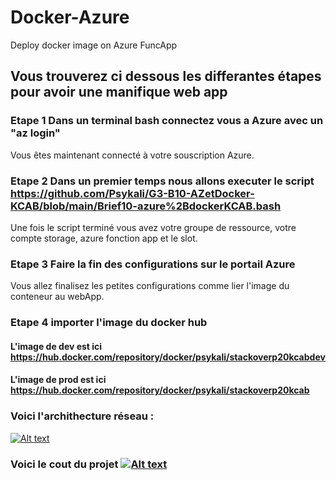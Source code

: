 # Docker-Azure

Deploy docker image on Azure FuncApp

## Vous trouverez ci dessous les differantes étapes pour avoir une manifique web app

### Etape 1 Dans un terminal bash connectez vous a Azure avec un "az login"

Vous êtes maintenant connecté à votre souscription Azure.

### Etape 2 Dans un premier temps nous allons executer le script <https://github.com/Psykali/G3-B10-AZetDocker-KCAB/blob/main/Brief10-azure%2BdockerKCAB.bash>

Une fois le script terminé vous avez votre groupe de ressource, votre compte storage, azure fonction app et le slot.

### Etape 3 Faire la fin des configurations sur le portail Azure

Vous allez finalisez les petites configurations comme lier l'image du conteneur au webApp.

### Etape 4 importer l'image du docker hub

#### L'image de dev est ici https://hub.docker.com/repository/docker/psykali/stackoverp20kcabdev

#### L'image de prod est ici https://hub.docker.com/repository/docker/psykali/stackoverp20kcab

### Voici l'archithecture réseau :
[![Alt text](https://github.com/Psykali/G3-B10-AZetDocker-KCAB/blob/main/g3b10AzetDockerKCAB.drawio.png)](https://github.com/Psykali/G3-B10-AZetDocker-KCAB/blob/main/g3b10AzetDockerKCAB.drawio.png)

### Voici le cout du projet [![Alt text](https://github.com/Psykali/G3-B10-AZetDocker-KCAB/blob/main/estimation%20du%20cout.png)](https://github.com/Psykali/G3-B10-AZetDocker-KCAB/blob/main/estimation%20du%20cout.png)
 